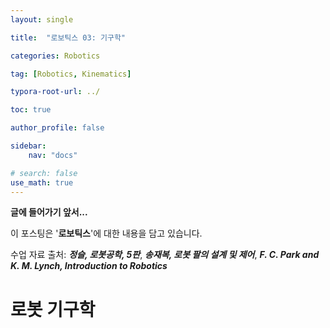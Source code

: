 ```yaml
---
layout: single

title:  "로보틱스 03: 기구학"

categories: Robotics

tag: [Robotics, Kinematics]

typora-root-url: ../

toc: true

author_profile: false

sidebar:
    nav: "docs"

# search: false
use_math: true
---
```




**글에 들어가기 앞서...**

이 포스팅은 '**로보틱스**'에 대한 내용을 담고 있습니다.



수업 자료 출처: ***정슬, 로봇공학, 5판***,  ***송재복, 로봇 팔의 설계 및 제어***, ***F. C. Park and K. M. Lynch, Introduction to Robotics***









# 로봇 기구학